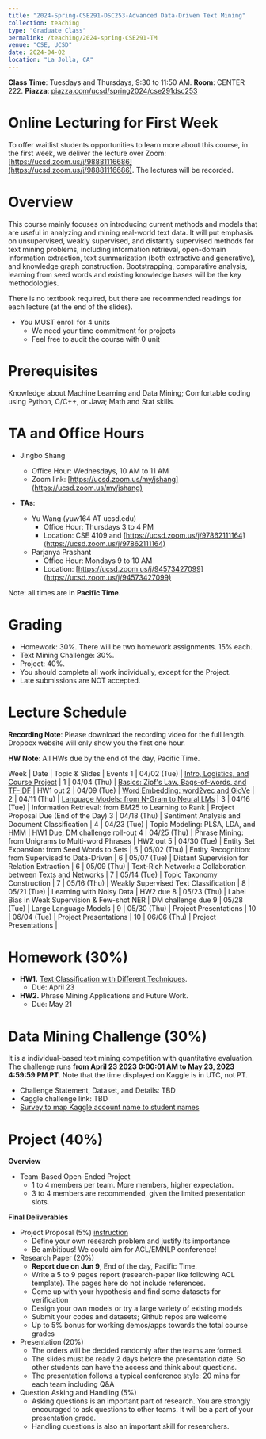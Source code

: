 ```yaml
---
title: "2024-Spring-CSE291-DSC253-Advanced Data-Driven Text Mining"
collection: teaching
type: "Graduate Class"
permalink: /teaching/2024-spring-CSE291-TM
venue: "CSE, UCSD"
date: 2024-04-02
location: "La Jolla, CA"
---
```


**Class Time**: Tuesdays and Thursdays, 9:30 to 11:50 AM.  **Room**: CENTER 222.  **Piazza**: [piazza.com/ucsd/spring2024/cse291dsc253](https://piazza.com/ucsd/spring2024/cse291dsc253)


Online Lecturing for First Week
======

To offer waitlist students opportunities to learn more about this course, in the first week, we deliver the lecture over Zoom: [https://ucsd.zoom.us/j/98881116686](https://ucsd.zoom.us/j/98881116686). The lectures will be recorded. 

Overview
======

This course mainly focuses on introducing current methods and models that are useful in analyzing and mining real-world text data. It will put emphasis on unsupervised, weakly supervised, and distantly supervised methods for text mining problems, including information retrieval, open-domain information extraction, text summarization (both extractive and generative), and knowledge graph construction. Bootstrapping, comparative analysis, learning from seed words and existing knowledge bases will be the key methodologies.

There is no textbook required, but there are recommended readings for each lecture (at the end of the slides).

- You MUST enroll for 4 units
    - We need your time commitment for projects
    - Feel free to audit the course with 0 unit


Prerequisites
======

Knowledge about Machine Learning and Data Mining; Comfortable coding using Python, C/C++, or Java; Math and Stat skills.

TA and Office Hours
======

- Jingbo Shang
    - Office Hour: Wednesdays, 10 AM to 11 AM
    - Zoom link: [https://ucsd.zoom.us/my/jshang](https://ucsd.zoom.us/my/jshang)

- **TAs**:
    - Yu Wang (yuw164 AT ucsd.edu)
        - Office Hour: Thursdays 3 to 4 PM
        - Location: CSE 4109 and [https://ucsd.zoom.us/j/97862111164](https://ucsd.zoom.us/j/97862111164)
    - Parjanya Prashant
        - Office Hour: Mondays 9 to 10 AM
        - Location: [https://ucsd.zoom.us/j/94573427099](https://ucsd.zoom.us/j/94573427099)


Note: all times are in **Pacific Time**.

Grading
======

- Homework: 30%. There will be two homework assignments. 15% each. 
- Text Mining Challenge: 30%.
- Project: 40%.
- You should complete all work individually, except for the Project.
- Late submissions are NOT accepted.

Lecture Schedule
======

**Recording Note**: Please download the recording video for the full length. Dropbox website will only show you the first one hour.

**HW Note**: All HWs due by the end of the day, Pacific Time. 

Week | Date        | Topic & Slides                                                  | Events
1    | 04/02 (Tue) | [Intro, Logistics, and Course Project](https://www.dropbox.com/scl/fo/yuej9ktwybceglwhf072j/h?rlkey=abv2spzi8jh462teus871dkop&dl=0) |
1    | 04/04 (Thu) | [Basics: Zipf's Law, Bags-of-words, and TF-IDF](https://www.dropbox.com/scl/fo/exrxk1sf9tfluh479obt4/h?rlkey=377l1qyuama4vyrpxye9vamsu&dl=0) | HW1 out
2    | 04/09 (Tue) | [Word Embedding: word2vec and GloVe](https://www.dropbox.com/scl/fo/82yc1wpbrmm1h3kljmpx8/h?rlkey=2rr5fcud93mkp9h6e3165wrbh&dl=0) |
2    | 04/11 (Thu) | [Language Models: from N-Gram to Neural LMs](https://www.dropbox.com/scl/fo/4hicsbrhj2unt84hf6swq/h?rlkey=e4djlbqj9urdqqvlxr8ftt8mv&dl=0) |
3    | 04/16 (Tue) | Information Retrieval: from BM25 to Learning to Rank | Project Proposal Due (End of the Day)
3    | 04/18 (Thu) | Sentiment Analysis and Document Classification |
4    | 04/23 (Tue) | Topic Modeling: PLSA, LDA, and HMM | HW1 Due, DM challenge roll-out
4    | 04/25 (Thu) | Phrase Mining: from Unigrams to Multi-word Phrases | HW2 out
5    | 04/30 (Tue) | Entity Set Expansion: from Seed Words to Sets |
5    | 05/02 (Thu) | Entity Recognition: from Supervised to Data-Driven |
6    | 05/07 (Tue) | Distant Supervision for Relation Extraction |
6    | 05/09 (Thu) | Text-Rich Network: a Collaboration between Texts and Networks |
7    | 05/14 (Tue) | Topic Taxonomy Construction |
7    | 05/16 (Thu) | Weakly Supervised Text Classification |
8    | 05/21 (Tue) | Learning with Noisy Data | HW2 due
8    | 05/23 (Thu) | Label Bias in Weak Supervision & Few-shot NER | DM challenge due
9    | 05/28 (Tue) | Large Language Models | 
9    | 05/30 (Thu) | Project Presentations                                           |
10   | 06/04 (Tue) | Project Presentations                                           |
10   | 06/06 (Thu) | Project Presentations                                           |

Homework (30%)
======

- **HW1.** [Text Classification with Different Techniques](https://www.dropbox.com/scl/fi/w8utzt7myxrdbuk9be238/HW-1.zip?rlkey=45m3sc8bzy7v79n2sdvvfvzk8&dl=0).
    - Due: April 23
- **HW2.** Phrase Mining Applications and Future Work. 
    - Due: May 21

Data Mining Challenge (30%)
======

It is a individual-based text mining competition with quantitative evaluation. 
The challenge runs **from April 23 2023 0:00:01 AM to May 23, 2023 4:59:59 PM PT**. Note that the time displayed on Kaggle is in UTC, not PT.

- Challenge Statement, Dataset, and Details: TBD
- Kaggle challenge link: TBD
- [Survey to map Kaggle account name to student names](https://docs.google.com/forms/d/e/1FAIpQLSdHf-65yxD9aiKcDEz0ql1Knm84gHqAwLx34p1Bdw8prvDBzQ/viewform?usp=sf_link)

Project (40%)
======

**Overview**
- Team-Based Open-Ended Project
    - 1 to 4 members per team. More members, higher expectation.
    - 3 to 4 members are recommended, given the limited presentation slots.

**Final Deliverables**
- Project Proposal (5%) [instruction](https://www.dropbox.com/s/vtct1ihynpouqcx/CSE291_Text_Mining___Project_Proposal.pdf?dl=0)
    - Define your own research problem and justify its importance
    - Be ambitious! We could aim for ACL/EMNLP conference!
- Research Paper (20%)
    - **Report due on Jun 9**, End of the day, Pacific Time. 
    - Write a 5 to 9 pages report (research-paper like following ACL template). The pages here do not include references.
    - Come up with your hypothesis and find some datasets for verification
    - Design your own models or try a large variety of existing models
    - Submit your codes and datasets; Github repos are welcome
    - Up to 5% bonus for working demos/apps towards the total course grades
- Presentation (20%)
    - The orders will be decided randomly after the teams are formed.
    - The slides must be ready 2 days before the presentation date. So other students can have the access and think about questions.
    - The presentation follows a typical conference style: 20 mins for each team including Q&A
- Question Asking and Handling (5%)
    - Asking questions is an important part of research. You are strongly encouraged to ask 
    questions to other teams. It will be a part of your presentation grade.
    - Handling questions is also an important skill for researchers. 
